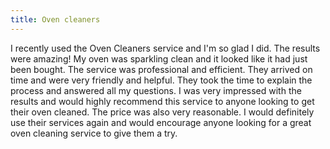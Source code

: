 ```yaml
---
title: Oven cleaners
---
```


I recently used the Oven Cleaners service and I'm so glad I did. The results were amazing! My oven was sparkling clean and it looked like it had just been bought. The service was professional and efficient. They arrived on time and were very friendly and helpful. They took the time to explain the process and answered all my questions. I was very impressed with the results and would highly recommend this service to anyone looking to get their oven cleaned. The price was also very reasonable. I would definitely use their services again and would encourage anyone looking for a great oven cleaning service to give them a try.